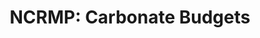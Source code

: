 ---
layout: survey_template_single
title: "NCRMP: Carbonate Budgets"
permalink: /surveys/carbonate_budgets
main_image: https://d9-wret.s3.us-west-2.amazonaws.com/assets/palladium/production/s3fs-public/styles/video_poster/public/media/images/Carbonate%20Budget%20Animation%20Thumbnail.png?itok=zuIAwiUU
main_image_caption: <a href ="https://www.usgs.gov/media/videos/carbonate-budget-animation">USGS</a> Infographic illustrating the purpose of calculating a carbonate budget.
header:
  overlay_color: "#000"
  overlay_image: https://d9-wret.s3.us-west-2.amazonaws.com/assets/palladium/production/s3fs-public/styles/video_poster/public/media/images/Carbonate%20Budget%20Animation%20Thumbnail.png?itok=zuIAwiUU
  caption: "Credit: USGS https://www.usgs.gov/media/videos/carbonate-budget-animation"
  overlay_filter: linear-gradient(rgba(0, 0, 0, 0.5), rgba(255, 255, 255, 0.5))

survey_type: Measuring reef growth and shrinkage
survey_description: Carbonate Budgets was adapted for Pacific species from Chris Perry's <a href ="https://geography.exeter.ac.uk/reefbudget/">reefbudgetR</a> for Atlantic species. After several years of testing various methodologies to collect benthic, urchin, and fish data we have established a NCRMP protocol. Fish data is collected using SPC surveys as well as belt surveys (for parrotfish).  Urchin data is observed by divers along a transect (though depending on region can also be extracted from imagery). Benthic data is extracted from structure-from-motion (SfM) models.
# description: "Template sample description"
sidebar:
  nav: "docs"
how_to_download: Under 'Distribution' for each InPort record, there are links to each NCEI accession where the raw data is available for download. See R code below for processing scripts and calcification rates referential database.
sop_text: "Carbonate Budget Assessments in the U.S. Pacific Islands: Report of Methods Comparison Results and Summary of Standard Operating Procedures (2023)."
url_sop: https://doi.org/10.25923/g4hg-7686
datasheets_text: "Datasheets will be added at a later date."
url_datasheets: /surveys/carbonate_budgets/datasheets
access_rawdata_text: Raw data is archived with NCEI. Links to data are listed in the 'Distribution Information' section of their InPort metadata records -  <a href = "https://www.fisheries.noaa.gov/inport/item/67804" target = "_blank"> CRCP funded pilot project for methods comparison 2021 - 2023 </a>(Marianas, American Samoa, and O'ahu) and <a href = "https://www.fisheries.noaa.gov/inport/item/73792">NCRMP funded from 2024</a>(Hawaiian Archipelago).
r_code_text: GitHub repository with calcification rates referential database <a href = "https://github.com/hannahbarkley/reefbudgetR/tree/main">here</a>.

---